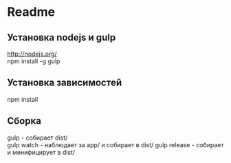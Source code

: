 # Readme

## Установка nodejs и gulp
http://nodejs.org/  
npm install -g gulp  

## Установка зависимостей
npm install  

## Сборка
gulp - собирает dist/  
gulp watch - наблюдает за app/ и собирает в dist/
gulp release - собирает и минифицирует в dist/
